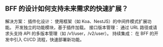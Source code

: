 ## BFF 的设计如何支持未来需求的快速扩展？

解决方案：
插件化设计：
使用框架（如 Koa、NestJS）的中间件模式扩展功能。
开发独立的功能模块，基于插件加载。
接口版本管理：
通过 URL 路径或请求头支持 API 的多版本管理（如 /v1/user，/v2/user）。
持续集成：
在 BFF 的开发中引入 CI/CD 流程，快速部署新功能。

